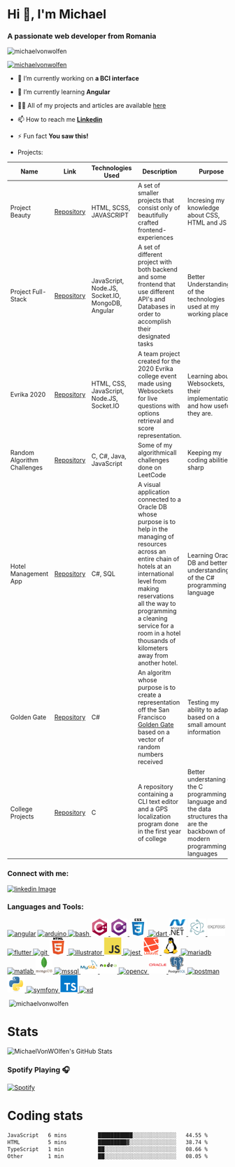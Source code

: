 <h1>Hi 👋, I'm Michael</h1>
<h3>A passionate web developer from Romania</h3>

<p> <img src="https://komarev.com/ghpvc/?username=michaelvonwolfen&label=Profile%20views&color=0e75b6&style=flat" alt="michaelvonwolfen" /> </p>

<p> <a href="https://github.com/ryo-ma/github-profile-trophy"><img src="https://github-profile-trophy.vercel.app/?username=michaelvonwolfen" alt="michaelvonwolfen" /></a> </p>

- 🔭 I’m currently working on **a BCI interface**

- 🌱 I’m currently learning **Angular**

- 👨‍💻 All of my projects and articles are available [here](http://mihaistoica.tech/)

- 📫 How to reach me **[Linkedin](https://linkedin.com/in/mihaistoica98)**

- ⚡ Fun fact **You saw this!**
- Projects:

| Name | Link | Technologies Used| Description|Purpose|
|------|------|--------------|------------|---|
| Project Beauty| [Repository](https://github.com/MichaelVonWolfen/Front-End-Projects) | HTML, SCSS, JAVASCRIPT|A set of smaller projects that consist only of beautifully crafted frontend-experiences|Incresing my knowledge about CSS, HTML and JS|
| Project Full-Stack| [Repository](https://github.com/MichaelVonWolfen/NodeJS_API)| JavaScript, Node.JS, Socket.IO, MongoDB, Angular| A set of different project with both backend and some frontend that use different API's and Databases in order to accomplish their designated tasks| Better Understanding of the technologies used at my working place.
|Evrika 2020|[Repository](https://github.com/MichaelVonWolfen/Evrika2020)|HTML, CSS, JavaScript, Node.JS, Socket.IO| A team project created for the 2020 Evrika college event made using Websockets for live questions with options retrieval and score representation. |Learning about Websockets, their implementations and how useful they are.| 
|Random Algorithm Challenges|[Repository](https://github.com/MichaelVonWolfen/Random-Algorithms-Challenges)|C, C#, Java, JavaScript| Some of my algorithmicall challenges done on LeetCode| Keeping my coding abilities sharp
|Hotel Management App|[Repository](https://github.com/MichaelVonWolfen/Hotel-Management)|C#, SQL| A visual application connected to a Oracle DB whose purpose is to help in the managing of resources across an entire chain of hotels at an international level from making reservations all the way to programming a cleaning service for a room in a hotel thousands of kilometers away from another hotel.|Learning Oracle DB and better understanding of the C# programming language|
|Golden Gate|[Repository](https://github.com/MichaelVonWolfen/Golden-Gate)| C# |An algoritm whose purpose is to create a representation off the San Francisco [Golden Gate](https://upload.wikimedia.org/wikipedia/commons/thumb/2/2a/Golden_Gate_Bridge_Dec_15_2015_by_D_Ramey_Logan.jpg/1000px-Golden_Gate_Bridge_Dec_15_2015_by_D_Ramey_Logan.jpg) based on a vector of random numbers received | Testing my ability to adapt based on a small amount of information |
|College Projects|[Repository](https://github.com/MichaelVonWolfen/College-Projects)|C| A repository containing a CLI text editor and a GPS localization program done in the first year of college| Better understaning of the C programming language and of the data structures that are the backbown of modern programming languages| 

<h3>Connect with me:</h3>
<p>
    <a href="https://linkedin.com/in/mihaistoica98" target="blank">
        <img src = "https://raw.githubusercontent.com/rahuldkjain/github-profile-readme-generator/master/src/images/icons/Social/linked-in-alt.svg" alt="linkedin Image" width="40" height="30"/>
    </a>
</p>

<h3>Languages and Tools:</h3>
<p>
  <a href="https://angular.io" target="_blank">
    <img src="https://angular.io/assets/images/logos/angular/angular.svg" alt="angular" width="40" height="40"/></a>
  <a href="https://www.arduino.cc/" target="_blank">
    <img src="https://cdn.worldvectorlogo.com/logos/arduino-1.svg" alt="arduino" width="40" height="40"/>
  </a>
  <a href="https://www.gnu.org/software/bash/" target="_blank">
    <img src="https://www.vectorlogo.zone/logos/gnu_bash/gnu_bash-icon.svg" alt="bash" width="40" height="40"/>
  </a>
  <a href="https://www.w3schools.com/cpp/" target="_blank">
    <img src="https://raw.githubusercontent.com/devicons/devicon/master/icons/cplusplus/cplusplus-original.svg" alt="cplusplus" width="40" height="40"/>
  </a>
  <a href="https://www.w3schools.com/cs/" target="_blank">
    <img src="https://raw.githubusercontent.com/devicons/devicon/master/icons/csharp/csharp-original.svg" alt="csharp" width="40" height="40"/>
  </a>
  <a href="https://www.w3schools.com/css/" target="_blank">
    <img src="https://raw.githubusercontent.com/devicons/devicon/master/icons/css3/css3-original-wordmark.svg" alt="css3" width="40" height="40"/>
  </a>
  <a href="https://dart.dev" target="_blank">
    <img src="https://www.vectorlogo.zone/logos/dartlang/dartlang-icon.svg" alt="dart" width="40" height="40"/>
  </a>
  <a href="https://dotnet.microsoft.com/" target="_blank">
    <img src="https://raw.githubusercontent.com/devicons/devicon/master/icons/dot-net/dot-net-original-wordmark.svg" alt="dotnet" width="40" height="40"/>
  </a>
  <a href="https://www.electronjs.org" target="_blank">
    <img src="https://raw.githubusercontent.com/devicons/devicon/master/icons/electron/electron-original.svg" alt="electron" width="40" height="40"/>
  </a>
  <a href="https://expressjs.com" target="_blank">
    <img src="https://raw.githubusercontent.com/devicons/devicon/master/icons/express/express-original-wordmark.svg" alt="express" width="40" height="40"/>
  </a>
  <a href="https://flutter.dev" target="_blank">
    <img src="https://www.vectorlogo.zone/logos/flutterio/flutterio-icon.svg" alt="flutter" width="40" height="40"/>
  </a>
  <a href="https://git-scm.com/" target="_blank">
    <img src="https://www.vectorlogo.zone/logos/git-scm/git-scm-icon.svg" alt="git" width="40" height="40"/>
  </a>
  <a href="https://www.w3.org/html/" target="_blank">
    <img src="https://raw.githubusercontent.com/devicons/devicon/master/icons/html5/html5-original-wordmark.svg" alt="html5" width="40" height="40"/>
  </a>
  <a href="https://www.adobe.com/in/products/illustrator.html" target="_blank">
    <img src="https://www.vectorlogo.zone/logos/adobe_illustrator/adobe_illustrator-icon.svg" alt="illustrator" width="40" height="40"/>
  </a>
  <a
    href="https://developer.mozilla.org/en-US/docs/Web/JavaScript"
    target="_blank"
  >
    <img src="https://raw.githubusercontent.com/devicons/devicon/master/icons/javascript/javascript-original.svg" alt="javascript" width="40" height="40"/>
  </a>
  <a href="https://jestjs.io" target="_blank">
    <img src="https://www.vectorlogo.zone/logos/jestjsio/jestjsio-icon.svg" alt="jest" width="40" height="40"/>
  </a>
  <a href="https://laravel.com/" target="_blank">
    <img src="https://raw.githubusercontent.com/devicons/devicon/master/icons/laravel/laravel-plain-wordmark.svg" alt="laravel" width="40" height="40"/>
  </a>
  <a href="https://www.linux.org/" target="_blank">
    <img src="https://raw.githubusercontent.com/devicons/devicon/master/icons/linux/linux-original.svg" alt="linux" width="40" height="40"/>
  </a>
  <a href="https://mariadb.org/" target="_blank">
    <img src="https://www.vectorlogo.zone/logos/mariadb/mariadb-icon.svg" alt="mariadb" width="40" height="40"/>
  </a>
  <a href="https://www.mathworks.com/" target="_blank">
    <img src="https://upload.wikimedia.org/wikipedia/commons/2/21/Matlab_Logo.png" alt="matlab" width="40" height="40"/>
  </a>
  <a href="https://www.mongodb.com/" target="_blank">
    <img src="https://raw.githubusercontent.com/devicons/devicon/master/icons/mongodb/mongodb-original-wordmark.svg" alt="mongodb" width="40" height="40"/>
  </a>
  <a href="https://www.microsoft.com/en-us/sql-server" target="_blank">
    <img src="https://www.svgrepo.com/show/303229/microsoft-sql-server-logo.svg" alt="mssql" width="40" height="40"/>
  </a>
  <a href="https://www.mysql.com/" target="_blank">
    <img src="https://raw.githubusercontent.com/devicons/devicon/master/icons/mysql/mysql-original-wordmark.svg" alt="mysql" width="40" height="40"/>
  </a>
  <a href="https://nodejs.org" target="_blank">
    <img src="https://raw.githubusercontent.com/devicons/devicon/master/icons/nodejs/nodejs-original-wordmark.svg" alt="nodejs" width="40" height="40"/>
  </a>
  <a href="https://opencv.org/" target="_blank">
    <img src="https://www.vectorlogo.zone/logos/opencv/opencv-icon.svg" alt="opencv" width="40" height="40"/>
  </a>
  <a href="https://www.oracle.com/" target="_blank">
    <img src="https://raw.githubusercontent.com/devicons/devicon/master/icons/oracle/oracle-original.svg" alt="oracle" width="40" height="40"/>
  </a>
  <a href="https://www.postgresql.org" target="_blank">
    <img src="https://raw.githubusercontent.com/devicons/devicon/master/icons/postgresql/postgresql-original-wordmark.svg" alt="postgresql" width="40" height="40"/>
  </a>
  <a href="https://postman.com" target="_blank">
    <img src="https://www.vectorlogo.zone/logos/getpostman/getpostman-icon.svg" alt="postman" width="40" height="40"/>
  </a>
  <a href="https://www.python.org" target="_blank">
    <img src="https://raw.githubusercontent.com/devicons/devicon/master/icons/python/python-original.svg" alt="python" width="40" height="40"/>
  </a>
  <a href="https://symfony.com" target="_blank">
    <img src="https://symfony.com/logos/symfony_black_03.svg" alt="symfony" width="40" height="40"/>
  </a>
  <a href="https://www.typescriptlang.org/" target="_blank">
    <img src="https://raw.githubusercontent.com/devicons/devicon/master/icons/typescript/typescript-original.svg" alt="typescript" width="40" height="40"/>
  </a>
  <a href="https://www.adobe.com/products/xd.html" target="_blank">
    <img src="https://cdn.worldvectorlogo.com/logos/adobe-xd.svg" alt="xd" width="40" height="40"/>
  </a>
</p>

<p>
  &nbsp;<img
    src="https://github-readme-stats.vercel.app/api?username=michaelvonwolfen&show_icons=true&locale=en"
    alt="michaelvonwolfen"
  />
</p>

# Stats

<img allign="center"
alt="MichaelVonWOlfen's GitHub Stats"
src="https://github-readme-stats-git-master.michaelvonwolfen.vercel.app/api?username=MichaelVonWolfen&show_icons=true&theme=onedark&count_private=true"
/>

### Spotify Playing 🎧

[![Spotify](https://my-spotify-widget.vercel.app/api/spotify)](https://open.spotify.com/user/mihai.stoica98)

# Coding stats

<!--START_SECTION:waka-->

```text
JavaScript   6 mins          ███████████░░░░░░░░░░░░░░   44.55 %
HTML         5 mins          █████████▓░░░░░░░░░░░░░░░   38.74 %
TypeScript   1 min           ██░░░░░░░░░░░░░░░░░░░░░░░   08.66 %
Other        1 min           ██░░░░░░░░░░░░░░░░░░░░░░░   08.05 %
```

<!--END_SECTION:waka-->
